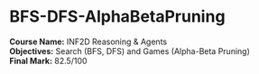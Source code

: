 # BFS-DFS-AlphaBetaPruning
**Course Name:** INF2D Reasoning & Agents<br />
**Objectives:** Search (BFS, DFS) and Games (Alpha-Beta Pruning)<br />
**Final Mark:** 82.5/100
